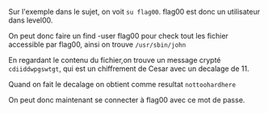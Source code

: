 Sur l'exemple dans le sujet, on voit `su flag00`. flag00 est donc un utilisateur dans level00.

On peut donc faire un find -user flag00 pour check tout les fichier accessible par flag00, ainsi  on trouve `/usr/sbin/john`

En regardant le contenu du fichier,on trouve un message crypté `cdiiddwpgswtgt`, qui est un chiffrement de Cesar avec un decalage de 11.

Quand on fait le decalage on obtient comme resultat `nottoohardhere`

On peut donc maintenant se connecter à flag00 avec ce mot de passe.
